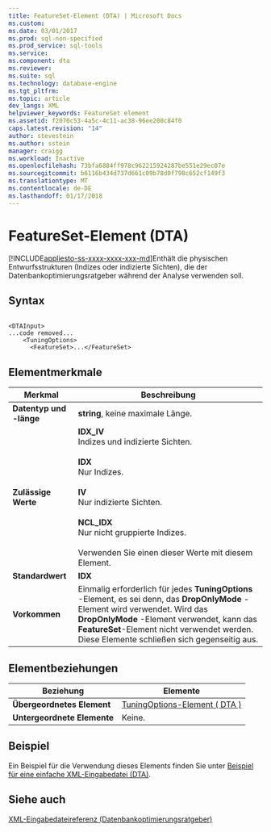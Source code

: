 ```yaml
---
title: FeatureSet-Element (DTA) | Microsoft Docs
ms.custom: 
ms.date: 03/01/2017
ms.prod: sql-non-specified
ms.prod_service: sql-tools
ms.service: 
ms.component: dta
ms.reviewer: 
ms.suite: sql
ms.technology: database-engine
ms.tgt_pltfrm: 
ms.topic: article
dev_langs: XML
helpviewer_keywords: FeatureSet element
ms.assetid: f2070c53-4a5c-4c11-ac38-96ee200c84f0
caps.latest.revision: "14"
author: stevestein
ms.author: sstein
manager: craigg
ms.workload: Inactive
ms.openlocfilehash: 73bfa6884ff978c962215924287be551e29ec07e
ms.sourcegitcommit: b6116b434d737d661c09b78d0f798c652cf149f3
ms.translationtype: MT
ms.contentlocale: de-DE
ms.lasthandoff: 01/17/2018
---
```

# <a name="featureset-element-dta"></a>FeatureSet-Element (DTA)
[!INCLUDE[appliesto-ss-xxxx-xxxx-xxx-md](../../includes/appliesto-ss-xxxx-xxxx-xxx-md.md)]Enthält die physischen Entwurfsstrukturen (Indizes oder indizierte Sichten), die der Datenbankoptimierungsratgeber während der Analyse verwenden soll.  
  
## <a name="syntax"></a>Syntax  
  
```  
  
<DTAInput>  
...code removed...  
    <TuningOptions>  
      <FeatureSet>...</FeatureSet>  
```  
  
## <a name="element-characteristics"></a>Elementmerkmale  
  
|Merkmal|Beschreibung|  
|--------------------|-----------------|  
|**Datentyp und -länge**|**string**, keine maximale Länge.|  
|**Zulässige Werte**|**IDX_IV**<br /> Indizes und indizierte Sichten.<br /><br /> **IDX**<br /> Nur Indizes.<br /><br /> **IV**<br /> Nur indizierte Sichten.<br /><br /> **NCL_IDX**<br /> Nur nicht gruppierte Indizes.<br /><br /> Verwenden Sie einen dieser Werte mit diesem Element.|  
|**Standardwert**|**IDX**|  
|**Vorkommen**|Einmalig erforderlich für jedes **TuningOptions** -Element, es sei denn, das **DropOnlyMode** -Element wird verwendet. Wird das **DropOnlyMode** -Element verwendet, kann das **FeatureSet**-Element nicht verwendet werden. Diese Elemente schließen sich gegenseitig aus.|  
  
## <a name="element-relationships"></a>Elementbeziehungen  
  
|Beziehung|Elemente|  
|------------------|--------------|  
|**Übergeordnetes Element**|[TuningOptions-Element &#40; DTA &#41;](../../tools/dta/tuningoptions-element-dta.md)|  
|**Untergeordnete Elemente**|Keine.|  
  
## <a name="example"></a>Beispiel  
 Ein Beispiel für die Verwendung dieses Elements finden Sie unter [Beispiel für eine einfache XML-Eingabedatei &#40;DTA&#41;](../../tools/dta/simple-xml-input-file-sample-dta.md).  
  
## <a name="see-also"></a>Siehe auch  
 [XML-Eingabedateireferenz &#40;Datenbankoptimierungsratgeber&#41;](../../tools/dta/xml-input-file-reference-database-engine-tuning-advisor.md)  
  
  
